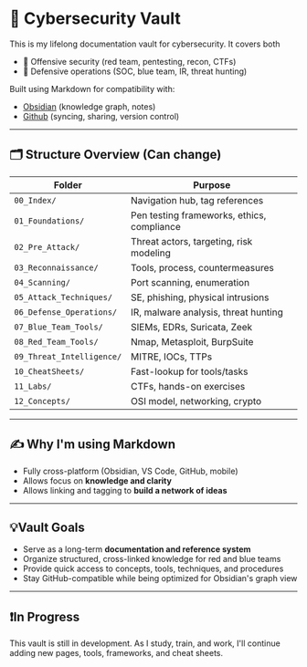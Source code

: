 # 🔐 Cybersecurity Vault

This is my lifelong documentation vault for cybersecurity. It covers both

- 🔴 Offensive security (red team, pentesting, recon, CTFs)
- 🔵 Defensive operations (SOC, blue team, IR, threat hunting)

Built using Markdown for compatibility with:
- [Obsidian](https://obsidian.md/) (knowledge graph, notes)
- [Github](https://github.com/) (syncing, sharing, version control)

---

## 🗂️ Structure Overview (Can change)

| Folder                    | Purpose                                    |
| ------------------------- | ------------------------------------------ |
| `00_Index/`               | Navigation hub, tag references             |
| `01_Foundations/`         | Pen testing frameworks, ethics, compliance |
| `02_Pre_Attack/`          | Threat actors, targeting, risk modeling    |
| `03_Reconnaissance/`      | Tools, process, countermeasures            |
| `04_Scanning/`            | Port scanning, enumeration                 |
| `05_Attack_Techniques/`   | SE, phishing, physical intrusions          |
| `06_Defense_Operations/`  | IR, malware analysis, threat hunting       |
| `07_Blue_Team_Tools/`     | SIEMs, EDRs, Suricata, Zeek                |
| `08_Red_Team_Tools/`      | Nmap, Metasploit, BurpSuite                |
| `09_Threat_Intelligence/` | MITRE, IOCs, TTPs                          |
| `10_CheatSheets/`         | Fast-lookup for tools/tasks                |
| `11_Labs/`                | CTFs, hands-on exercises                   |
| `12_Concepts/`            | OSI model, networking, crypto              |

---

## ✍️ Why I'm using Markdown

- Fully cross-platform (Obsidian, VS Code, GitHub, mobile)
- Allows focus on **knowledge and clarity**
- Allows linking and tagging to **build a network of ideas**

---

## 💡Vault Goals

- Serve as a long-term **documentation and reference system**
- Organize structured, cross-linked knowledge for red and blue teams
- Provide quick access to concepts, tools, techniques, and procedures
- Stay GitHub-compatible while being optimized for Obsidian's graph view

---

## ❗In Progress

 This vault is still in development. As I study, train, and work, I'll continue adding new pages, tools, frameworks, and cheat sheets.
